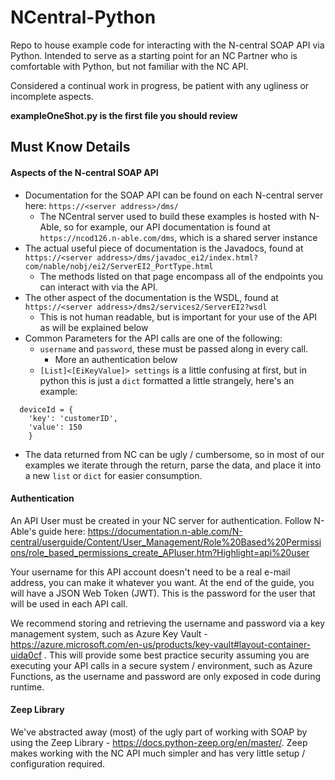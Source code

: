 # NCentral-Python
Repo to house example code for interacting with the N-central SOAP API via Python. Intended to serve as a starting point for an NC Partner who is comfortable with Python, but not familiar with the NC API.

Considered a continual work in progress, be patient with any ugliness or incomplete aspects.

**exampleOneShot.py is the first file you should review**

## Must Know Details

#### Aspects of the N-central SOAP API
- Documentation for the SOAP API can be found on each N-central server here: `https://<server address>/dms/`
	- The NCentral server used to build these examples is hosted with N-Able, so for example, our API documentation is found at `https://ncod126.n-able.com/dms`, which is a shared server instance
- The actual useful piece of documentation is the Javadocs, found at `https://<server address>/dms/javadoc_ei2/index.html?com/nable/nobj/ei2/ServerEI2_PortType.html`
	- The methods listed on that page encompass all of the endpoints you can interact with via the API.
- The other aspect of the documentation is the WSDL, found at `https://<server address>/dms2/services2/ServerEI2?wsdl`
	- This is not human readable, but is important for your use of the API as will be explained below
- Common Parameters for the API calls are one of the following:
	- `username` and `password`, these must be passed along in every call.
		- More an authentication below
	- `[List]<[EiKeyValue]> settings` is a little confusing at first, but in python this is just a `dict` formatted a little strangely, here's an example: 
```
  deviceId = {
    'key': 'customerID',
    'value': 150
    }
```
- The data returned from NC can be ugly / cumbersome, so in most of our examples we iterate through the return, parse the data, and place it into a new `list` or `dict` for easier consumption. 

#### Authentication

An API User must be created in your NC server for authentication. Follow N-Able's guide here: https://documentation.n-able.com/N-central/userguide/Content/User_Management/Role%20Based%20Permissions/role_based_permissions_create_APIuser.htm?Highlight=api%20user

Your username for this API account doesn't need to be a real e-mail address, you can make it whatever you want. At the end of the guide, you will have a JSON Web Token (JWT). This is the password for the user that will be used in each API call.

We recommend storing and retrieving the username and password via a key management system, such as Azure Key Vault - https://azure.microsoft.com/en-us/products/key-vault#layout-container-uida0cf . This will provide some best practice security assuming you are executing your API calls in a secure system / environment, such as Azure Functions, as the username and password are only exposed in code during runtime.

#### Zeep Library

We've abstracted away (most) of the ugly part of working with SOAP by using the Zeep Library - https://docs.python-zeep.org/en/master/. Zeep makes working with the NC API much simpler and has very little setup / configuration required. 

